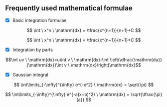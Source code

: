 
Frequently used mathematical formulae
----

- [X] Basic integration formulae

$$ \int \ x^n \ \mathrm{dx} =  \tfrac{x^{n+1}}{n+1}+C $$

$$ \int \ x^n \ \mathrm{dx} =  \tfrac{x^{n+1}}{n+1}+C $$

- [X] Integration by parts

$$\int uv \ \mathrm{dx}=u\int v \ \mathrm{dx}-\int \left(\dfrac{\mathrm{du}}{\mathrm{dx}}\int v \  \mathrm{dx}\right)\mathrm{dx}$$

- [X] Gaussian integral

$$ \int\limits_{-\infty}^{\infty} e^{-x^2} \ \mathrm{dx} = \sqrt{\pi} $$

$$ \int\limits_{-\infty}^{\infty} e^{-a(x+b)^2} \ \mathrm{dx} = \sqrt{\tfrac{\pi}{a}} $$


